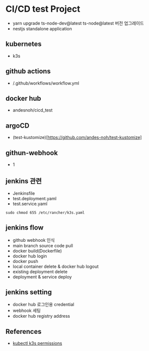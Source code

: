 # CI/CD test Project

- yarn upgrade ts-node-dev@latest ts-node@latest 버전 업그레이드
- nestjs standalone application

## kubernetes

- k3s

## github actions

- /.github/workflows/workflow.yml

## docker hub

- andesnoh/cicd_test

## argoCD

- (test-kustomize)[https://github.com/andes-noh/test-kustomize]

## githun-webhook

- 1

## jenkins 관련

- Jenkinsfile
- test.deployment.yaml
- test.service.yaml

```
sudo chmod 655 /etc/rancher/k3s.yaml
```

## jenkins flow

- github webhook 인식
- main branch source code pull
- docker build(Dockerfile)
- docker hub login
- docker push
- local container delete & docker hub logout
- existing deployment delete
- deployment & service deploy

## jenkins setting

- docker hub 로그인용 credential
- webhook 세팅
- docker hub registry address

## References

- [kubectl k3s permissions](https://github.com/k3s-io/k3s/issues/389)
